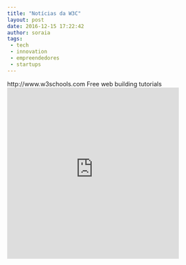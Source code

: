 ```yaml
---
title: "Notícias da W3C"
layout: post
date: 2016-12-15 17:22:42
author: soraia
tags: 
 - tech
 - innovation
 - empreendedores
 - startups
---
```


<?xml version="1.0" encoding="UTF-8" ?>
<rss version="2.0">
<channel>
  <title>W3Schools Home Page</title>
  <link>http://www.w3schools.com</link>
  <description>Free web building tutorials</description>
</channel>
</rss>

<iframe width="400" height="400" style="border:none;" src="http://output25.rssinclude.com/output?type=iframe&amp;id=1112722&amp;hash=ff1e1a79aa7cf41303e6bf6244f39f8a"></iframe>